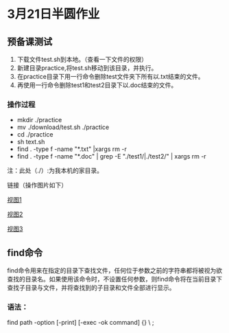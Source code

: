 # 3月21日半圆作业
## 预备课测试
1. 下载文件test.sh到本地。（查看一下文件的权限）
2. 新建目录practice,将test.sh移动到该目录，并执行。
3. 在practice目录下用一行命令删除test文件夹下所有以.txt结束的文件。
4. 再使用一行命令删除test1和test2目录下以.doc结束的文件。
### 操作过程
- mkdir ./practice
- mv ./download/test.sh  ./practice
- cd ./practice
- sh text.sh
- find . -type f -name "*.txt" |xargs rm -r
- find . -type f -name "*.doc" | grep -E "./test1/|./test2/" | xargs rm -r

注：此处（./）:为我本机的家目录。

链接（操作图片如下）

[视图1](https://github.com/wangjinjin-banyuan/note-book/blob/master/%E6%B5%8B%E8%AF%95%E6%88%AA%E5%9B%BE1.png)

[视图2](https://github.com/wangjinjin-banyuan/note-book/blob/master/%E6%B5%8B%E8%AF%95%E6%88%AA%E5%9B%BE2.png)

[视图3](https://github.com/wangjinjin-banyuan/note-book/blob/master/%E6%B5%8B%E8%AF%95%E6%88%AA%E5%9B%BE3.png)


## find命令
find命令用来在指定的目录下查找文件，任何位于参数之前的字符串都将被视为欲查找的目录名。如果使用该命令时，不设置任何参数，则find命令将在当前目录下查找子目录与文件，并将查找到的子目录和文件全部进行显示。
### 语法：
find path -option [-print] [-exec -ok command] {} \ ;

